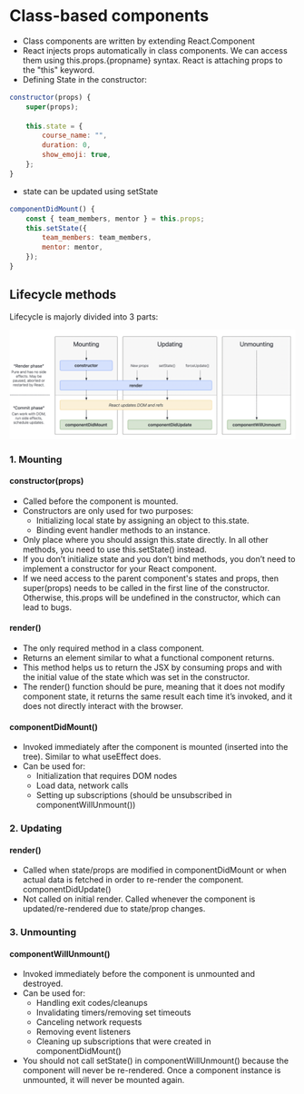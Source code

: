 # Class-based components

- Class components are written by extending React.Component
- React injects props automatically in class components. We can access them using this.props.{propname} syntax. React is attaching props to the "this" keyword.
- Defining State in the constructor:
```javascript
constructor(props) {
	super(props);

	this.state = {
		course_name: "",
		duration: 0,
		show_emoji: true,
	};
}
```
- state can be updated using setState
```javascript
componentDidMount() {
	const { team_members, mentor } = this.props;
	this.setState({
		team_members: team_members,
		mentor: mentor,
	});
}
```

## Lifecycle methods

Lifecycle is majorly divided into 3 parts:

<img alt="image" src="/8_class_components/src/assets/component-lifecycle.png"/>

### 1. Mounting

#### constructor(props)

- Called before the component is mounted.
- Constructors are only used for two purposes:
	- Initializing local state by assigning an object to this.state.
	- Binding event handler methods to an instance.
- Only place where you should assign this.state directly. In all other methods, you need to use this.setState() instead.
- If you don’t initialize state and you don’t bind methods, you don’t need to implement a constructor for your React component.
- If we need access to the parent component's states and props, then super(props) needs to be called in the first line of the constructor. Otherwise, this.props will be undefined in the constructor, which can lead to bugs.

#### render()

- The only required method in a class component.
- Returns an element similar to what a functional component returns.
- This method helps us to return the JSX by consuming props and with the initial value of the state which was set in the constructor.
- The render() function should be pure, meaning that it does not modify component state, it returns the same result each time it’s invoked, and it does not directly interact with the browser.

#### componentDidMount()

- Invoked immediately after the component is mounted (inserted into the tree). Similar to what useEffect does.
- Can be used for:
	- Initialization that requires DOM nodes
	- Load data, network calls
	- Setting up subscriptions (should be unsubscribed in componentWillUnmount())

### 2. Updating

#### render()

- Called when state/props are modified in componentDidMount or when actual data is fetched in order to re-render the component.
componentDidUpdate()
- Not called on initial render. Called whenever the component is updated/re-rendered due to state/prop changes.

### 3. Unmounting

#### componentWillUnmount()

- Invoked immediately before the component is unmounted and destroyed.
- Can be used for:
	- Handling exit codes/cleanups
	- Invalidating timers/removing set timeouts
	- Canceling network requests
	- Removing event listeners
	- Cleaning up subscriptions that were created in componentDidMount()
- You should not call setState() in componentWillUnmount() because the component will never be re-rendered. Once a component instance is unmounted, it will never be mounted again.

